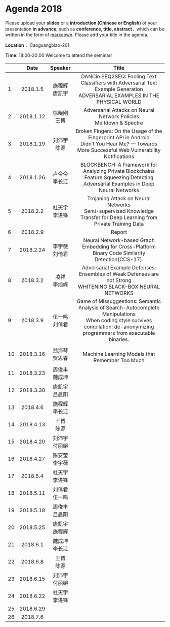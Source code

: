 # Agenda 2018
Please upload your **slides** or a **introduction (Chinese or English)** of your presentation **in advance**,
such as **conference, title, abstract**，which can be written in the form of [markdown](http://sspai.com/25137). Please add your title in the agenda.

**Location**： Caoguangbiao-201

**Time**: 18:00-20:00  Welcome to attend the seminar!

||Date|Speaker|Title|
|---|:---:|:---:|:---:|
|1|2018.1.5|施程辉 <br> 唐凯宇|DANCin SEQ2SEQ: Fooling Text Classifiers with Adversarial Text Example Generation <br>ADVERSARIAL EXAMPLES IN THE PHYSICAL WORLD|
|2|2018.1.12|徐晓刚 <br> 王博|Adversarial Attacks on Neural Network Policies <br> Meltdown & Spectre|
|3|2018.1.19|刘沛宇 <br> 陈源|Broken Fingers: On the Usage of the Fingerprint API in Android <br> Didn’t You Hear Me? — Towards More Successful Web Vulnerability Notifications |
|4|2018.1.26|卢令令 <br> 李长江|BLOCKBENCH: A Framework for Analyzing Private Blockchains <br>  Feature Squeezing:Detecting Adversarial Examples in Deep Neural Networks|
|5|2018.2.2|杜天宇 <br> 李进锋|Trojaning Attack on Neural Networks<br> Semi-supervised Knowledge Transfer for Deep Learning from Private Training Data|
|6|2018.2.9| <br> | Report
|7|2018.2.24|李宇薇 <br> 刘倩君| Neural Network-based Graph Embedding for Cross-Platform Binary Code Similarity Detection(CCS-17).
|8|2018.3.2|凌祥 <br>李旭嵘 |Adversarial Example Defenses: Ensembles of Weak Defenses are not Strong <br>WHITENING BLACK-BOX NEURAL NETWORKS
|9|2018.3.9 |伍一鸣 <br>刘倩君| Game of Missuggestions: Semantic Analysis of Search-Autocomplete Manipulations<br>When coding style survives compilation: de-anonymizing programmers from executable binaries.
|10|2018.3.16|翁海琴 <br> 贺思睿|<br>Machine Learning Models that Remember Too Much
|11|2018.3.23|周俊丰 <br> 魏成坤| 
|12|2018.3.30|唐凯宇<br>吕晨阳|
|13|2018.4.6| 施程辉<br>李长江|
|14|2018.4.13|王博<br>陈源|
|15|2018.4.20|刘沛宇<br>付丽嫆|
|16|2018.4.27|陈安莹<br>李宇薇|
|17|2018.5.4|杜天宇<br>李进锋|
|18|2018.5.11|刘倩君<br>伍一鸣|
|19|2018.5.18|周俊丰<br>吕晨阳|
|20|2018.5.25|唐凯宇<br>施程辉|
|21|2018.6.1|魏成坤<br>李长江|
|22|2018.6.8|王博<br>陈源|
|23|2018.6.15|刘沛宇<br>付丽嫆|
|24|2018.6.22|杜天宇<br>李进锋|
|25|2018.6.29|<br>|
|26|2018.7.6|<br>|
